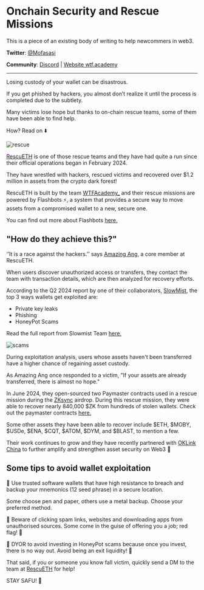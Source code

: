 # Onchain Security and Rescue Missions

This is a piece of an existing body of writing to help newcommers in web3. 

**Twitter**: [@Mofasasi](https://twitter.com/mofasasi)

**Community**: [Discord](https://discord.gg/NszjsvgqkX) | [Website wtf.academy](https://wtf.academy)  

-----
Losing custody of your wallet can be disastrous.

If you get phished by hackers, you almost don’t realize it until the process is completed due to the subtlety.

Many victims lose hope but thanks to on-chain rescue teams, some of them have been able to find help.

How? Read on ⬇️

![rescue](https://pbs.twimg.com/media/GV_2BfUWYAAJCgu?format=jpg&name=large)

[RescuETH](https://x.com/ourRescuETH/status/1753663348464636248) is one of those rescue teams and they have had quite a run since their official operations began in February 2024.

They have wrestled with hackers, rescued victims and recovered over $1.2 million in assets from the crypto dark forest!

RescuETH is built by the team [WTFAcademy_](https://x.com/WTFAcademy_) and their rescue missions are powered by Flashbots ⚡, a system that provides a secure way to move assets from a compromised wallet to a new, secure one.

You can find out more about Flashbots [here.](https://www.flashbots.net/)

## "How do they achieve this?"

‘’It is a race against the hackers.’’ says [Amazing Ang](https://x.com/0xAA_Science), a core member at RescuETH.

When users discover unauthorized access or transfers, they contact the team with transaction details, which are then analyzed for recovery efforts.

According to the Q2 2024 report by one of their collaborators, [SlowMist](https://x.com/SlowMist_Team), the top 3 ways wallets get exploited are:

- Private key leaks
- Phishing
- HoneyPot Scams

Read the full report from Slowmist Team [here.](https://t.co/GAtKpT4AlY)

![scams](https://pbs.twimg.com/media/GV_2vp6WkAA7I-w?format=png&name=medium)

During exploitation analysis, users whose assets haven't been transferred have a higher chance of regaining asset custody. 

As Amazing Ang once responded to a victim, "If your assets are already transferred, there is almost no hope."

In June 2024, they open-sourced two Paymaster contracts used in a rescue mission during the [ZKsync](https://x.com/zksync) airdrop. During this rescue mission, they were able to recover nearly 840,000 $ZK from hundreds of stolen wallets. Check out the paymaster contracts [here.](https://x.com/ourRescuETH/status/1804901647350657063)

Some other assets they have been able to recover include $ETH, $MOBY, $USDe, $ENA, $CQT, $ATOM, $DYM, and $BLAST, to mention a few. 

Their work continues to grow and they have recently partnered with [OKLink China](https://x.com/OKLink_CN/status/1821887097000825200) to further amplify and strengthen asset security on Web3 💪

## Some tips to avoid wallet exploitation

📌 Use trusted software wallets that have high resistance to breach and backup your mnemonics (12 seed phrase) in a secure location.

Some choose pen and paper, others use a metal backup. Choose your preferred method.

📌 Beware of clicking spam links, websites and downloading apps from unauthorised sources. Some come in the guise of offering you a job; red flag! 🚩

📌 DYOR to avoid investing in HoneyPot scams because once you invest, there is no way out. Avoid being an exit liquidity! 🫵

That said, if you or someone you know fall victim, quickly send a DM to the team at [RescuETH](https://x.com/ourRescuETH) for help!

STAY SAFU! 🤝

